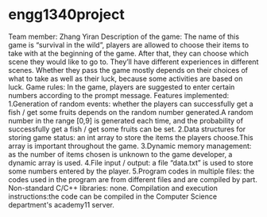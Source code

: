# engg1340project
Team member: Zhang Yiran
Description of the game: The name of this game is “survival in the wild”, players are allowed to choose their items to take with at the beginning of the game. After that, they can choose which scene they would like to go to. They’ll have different experiences in different scenes. Whether they pass the game mostly depends on their choices of what to take as well as their luck, because some activities are based on luck.
Game rules: In the game, players are suggested to enter certain numbers according to the prompt message.
Features implemented:
  1.Generation of random events: whether the players can successfully get a fish / get some fruits depends on the random number generated.A random number     in the range [0,9] is generated each time, and the probability of successfully get a fish / get some fruits can be set.
  2.Data structures for storing game status: an int array to store the items the players choose.This array is important throughout the game.
  3.Dynamic memory management: as the number of items chosen is unknown to the game developer, a dynamic array is used.
  4.File input / output: a file “data.txt” is used to store some numbers entered by the player.
  5.Program codes in multiple files: the codes used in the program are from different files and are compiled by part.
Non-standard C/C++ libraries: none.
Compilation and execution instructions:the code can be compiled in the Computer Science department's academy11 server.
